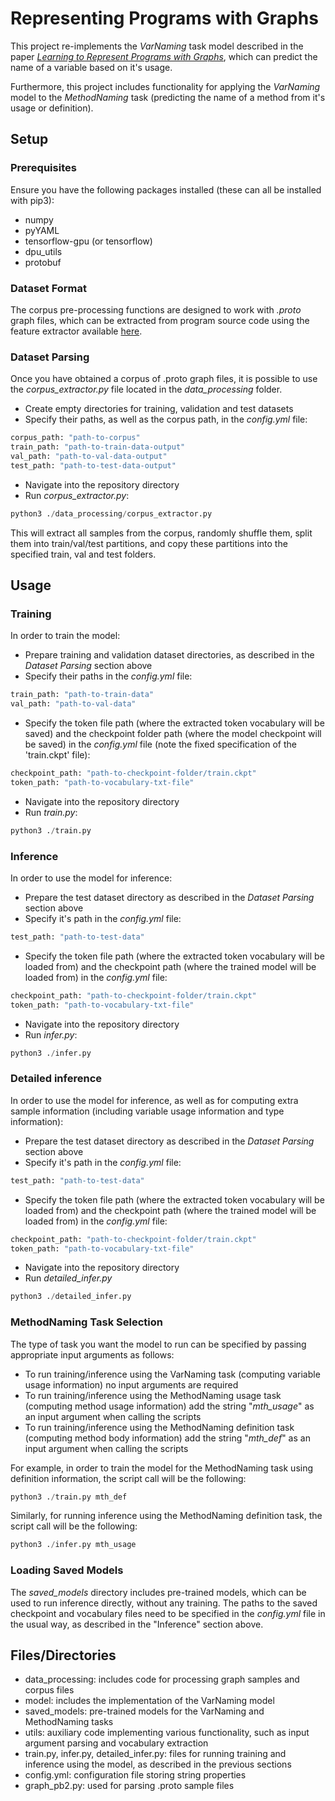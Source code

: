 # Representing Programs with Graphs

This project re-implements the _VarNaming_ task model described in the  paper 
[_Learning to Represent Programs with Graphs_](https://ml4code.github.io/publications/allamanis2018learning/), 
which can predict the name of a variable based on it's usage.

Furthermore, this project includes functionality for applying the _VarNaming_ model to the _MethodNaming_ task 
(predicting the name of a method from it's usage or definition). 


## Setup 
### Prerequisites

Ensure you have the following packages installed 
(these can all be installed with pip3):

- numpy
- pyYAML
- tensorflow-gpu (or tensorflow)
- dpu_utils
- protobuf


### Dataset Format

The corpus pre-processing functions are designed to work with _.proto_ 
graph files, which can be extracted from program source code using the feature
extractor available [here](https://github.com/acr31/features-javac).




### Dataset Parsing

Once you have obtained a corpus of .proto graph files, it is possible
to use the _corpus_extractor.py_ file located in the _data_processing_ folder.

- Create empty directories for training, validation and test datasets
- Specify their paths, as well as the corpus path, in the
_config.yml_ file:
```python
corpus_path: "path-to-corpus"
train_path: "path-to-train-data-output"
val_path: "path-to-val-data-output"
test_path: "path-to-test-data-output"
```
- Navigate into the repository directory
- Run _corpus_extractor.py_:

```python
python3 ./data_processing/corpus_extractor.py
```

This will extract all samples from the corpus, randomly shuffle them,
split them into train/val/test partitions, and copy these partitions into the specified
train, val and test folders.



## Usage

### Training 

In order to train the model:

- Prepare training and validation dataset directories, 
as described in the _Dataset Parsing_ section above
- Specify their paths in the _config.yml_ file:
```python
train_path: "path-to-train-data"
val_path: "path-to-val-data"
```
- Specify the token file path 
(where the extracted token vocabulary will be saved)
and the checkpoint folder path (where the model checkpoint will be saved) in the _config.yml_ file 
(note the fixed specification of the 'train.ckpt' file):
```python
checkpoint_path: "path-to-checkpoint-folder/train.ckpt"
token_path: "path-to-vocabulary-txt-file"
```
- Navigate into the repository directory
- Run _train.py_:

```python
python3 ./train.py
```


### Inference

In order to use the model for inference:

- Prepare the test dataset directory
as described in the _Dataset Parsing_ section above
- Specify it's path in the _config.yml_ file:
```python
test_path: "path-to-test-data"
```
- Specify the token file path 
(where the extracted token vocabulary will be loaded from)
and the checkpoint path (where the trained model will be loaded from) in the _config.yml_ file:
```python
checkpoint_path: "path-to-checkpoint-folder/train.ckpt"
token_path: "path-to-vocabulary-txt-file"
```
- Navigate into the repository directory
- Run _infer.py_:

```python
python3 ./infer.py
```


### Detailed inference

In order to use the model for inference, 
as well as for computing extra sample information
(including variable usage information and type information):

- Prepare the test dataset directory
as described in the _Dataset Parsing_ section above
- Specify it's path in the _config.yml_ file:
```python
test_path: "path-to-test-data"
```
- Specify the token file path 
(where the extracted token vocabulary will be loaded from)
and the checkpoint path (where the trained model will be loaded from) in the _config.yml_ file:
```python
checkpoint_path: "path-to-checkpoint-folder/train.ckpt"
token_path: "path-to-vocabulary-txt-file"
```
- Navigate into the repository directory
- Run _detailed_infer.py_

```python
python3 ./detailed_infer.py
```



### MethodNaming Task Selection
The type of task you want the model to run can be specified by passing 
appropriate input arguments as follows:

- To run training/inference using the VarNaming task (computing variable usage information)
no input arguments are required
- To run training/inference using the MethodNaming usage task (computing method usage information)
add the string "_mth_usage_" as an input argument when calling the scripts
- To run training/inference using the MethodNaming definition task (computing method body information)
add the string "_mth_def_" as an input argument when calling the scripts

For example, in order to train the model for the MethodNaming task using 
definition information, the script call will be the following:

```python
python3 ./train.py mth_def
```

Similarly, for running inference using the MethodNaming definition task,
the script call will be the following:
```python
python3 ./infer.py mth_usage
```

### Loading Saved Models

The _saved_models_ directory includes pre-trained models, which can
be used to run inference directly, without any training. 
The paths to the saved checkpoint and vocabulary files need to be specified
in the _config.yml_ file 
in the usual way, as described in the "Inference" section above.





## Files/Directories

- data_processing: includes code for processing graph samples and corpus files
- model: includes the implementation of the VarNaming model
- saved_models: pre-trained models for the VarNaming and MethodNaming tasks
- utils: auxiliary code implementing various functionality, such as input 
argument parsing and vocabulary extraction
- train.py, infer.py, detailed_infer.py: files for running training and inference
using the model, as described in the previous sections
- config.yml: configuration file storing string properties
- graph_pb2.py: used for parsing .proto sample files
